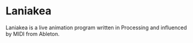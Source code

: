 # Laniakea
Laniakea is a live animation program written in Processing and influenced by MIDI from Ableton.
